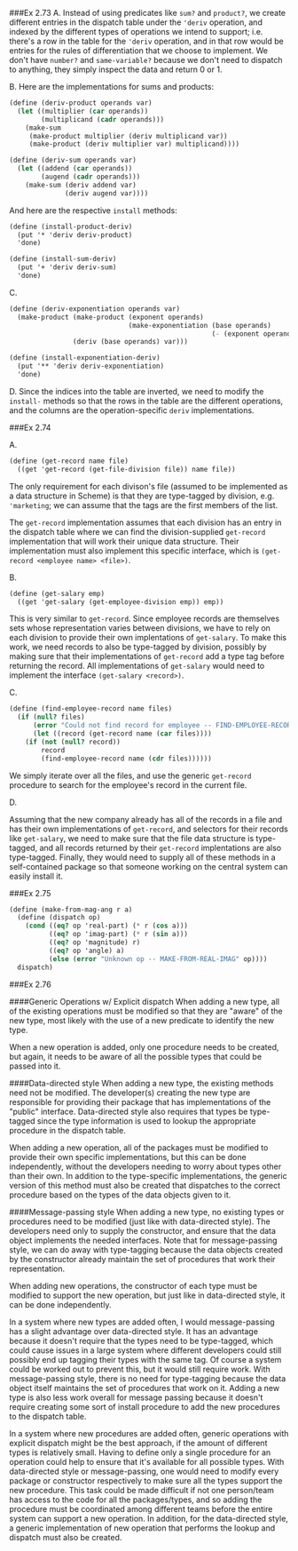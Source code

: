 ###Ex 2.73
A. Instead of using predicates like `sum?` and `product?`, we create different entries in the dispatch table under the `'deriv` operation, and indexed by the different types of operations we intend to support; i.e. there's a row in the table for the `'deriv` operation, and in that row would be entries for the rules of differentiation that we choose to implement.  We don't have `number?` and `same-variable?` because we don't need to dispatch to anything, they simply inspect the data and return 0 or 1.

B. Here are the implementations for sums and products:

```scheme
(define (deriv-product operands var)
  (let ((multiplier (car operands))
        (multiplicand (cadr operands)))
    (make-sum
     (make-product multiplier (deriv multiplicand var))
     (make-product (deriv multiplier var) multiplicand))))

(define (deriv-sum operands var)
  (let ((addend (car operands))
        (augend (cadr operands)))
    (make-sum (deriv addend var)
              (deriv augend var))))
```

And here are the respective `install` methods:

```scheme
(define (install-product-deriv)
  (put '* 'deriv deriv-product)
  'done)

(define (install-sum-deriv)
  (put '+ 'deriv deriv-sum)
  'done)
```

C.

```scheme
(define (deriv-exponentiation operands var)
  (make-product (make-product (exponent operands)
                              (make-exponentiation (base operands)
                                                   (- (exponent operands) 1)))
                (deriv (base operands) var)))

(define (install-exponentiation-deriv)
  (put '** 'deriv deriv-exponentiation)
  'done)
```

D. Since the indices into the table are inverted, we need to modify the `install-` methods so that the rows in the table are the different operations, and the columns are the operation-specific `deriv` implementations.

###Ex 2.74

A.

```scheme
(define (get-record name file)
  ((get 'get-record (get-file-division file)) name file))
```


The only requirement for each divison's file (assumed to be implemented as a data structure in Scheme) is that they are type-tagged by division, e.g. `'marketing`; we can assume that the tags are the first members of the list.

The `get-record` implementation assumes that each division has an entry in the dispatch table where we can find the division-supplied `get-record` implementation that will work their unique data structure.  Their implementation must also implement this specific interface, which is `(get-record <employee name> <file>)`.

B.

```scheme
(define (get-salary emp)
  ((get 'get-salary (get-employee-division emp)) emp))
```

This is very similar to `get-record`.  Since employee records are themselves sets whose representation varies between divisions, we have to rely on each division to provide their own implentations of `get-salary`.  To make this work, we need records to also be type-tagged by division, possibly by making sure that their implementations of `get-record` add a type tag before returning the record.  All implementations of `get-salary` would need to implement the interface `(get-salary <record>)`.

C.

```scheme
(define (find-employee-record name files)
  (if (null? files)
      (error "Could not find record for employee -- FIND-EMPLOYEE-RECORD" name files)
      (let ((record (get-record name (car files))))
	(if (not (null? record))
	    record
	    (find-employee-record name (cdr files))))))
```

We simply iterate over all the files, and use the generic `get-record` procedure to search for the employee's record in the current file.

D.

Assuming that the new company already has all of the records in a file and has their own implementations of `get-record`, and selectors for their records like `get-salary`, we need to make sure that the file data structure is type-tagged, and all records returned by their `get-record` implentations are also type-tagged.  Finally, they would need to supply all of these methods in a self-contained package so that someone working on the central system can easily install it.

###Ex 2.75

```scheme
(define (make-from-mag-ang r a)
  (define (dispatch op)
    (cond ((eq? op 'real-part) (* r (cos a)))
          ((eq? op 'imag-part) (* r (sin a)))
          ((eq? op 'magnitude) r)
          ((eq? op 'angle) a)
          (else (error "Unknown op -- MAKE-FROM-REAL-IMAG" op))))
  dispatch)
```

###Ex 2.76

####Generic Operations w/ Explicit dispatch
When adding a new type, all of the existing operations must be modified so that they are "aware" of the new type, most likely with the use of a new predicate to identify the new type.

When a new operation is added, only one procedure needs to be created, but again, it needs to be aware of all the possible types that could be passed into it.

####Data-directed style
When adding a new type, the existing methods need not be modified.  The developer(s) creating the new type are responsible for providing their package that has implementations of the "public" interface. Data-directed style also requires that types be type-tagged since the type information is used to lookup the appropriate procedure in the dispatch table.

When adding a new operation, all of the packages must be modified to provide their own specific implementations, but this can be done independently, without the developers needing to worry about types other than their own.  In addition to the type-specific implementations, the generic version of this method must also be created that dispatches to the correct procedure based on the types of the data objects given to it.

####Message-passing style
When adding a new type, no existing types or procedures need to be modified (just like with data-directed style).  The developers need only to supply the constructor, and ensure that the data object implements the needed interfaces.  Note that for message-passing style, we can do away with type-tagging because the data objects created by the constructor already maintain the set of procedures that work their representation.

When adding new operations, the constructor of each type must be modified to support the new operation, but just like in data-directed style, it can be done independently.


In a system where new types are added often, I would message-passing has a slight advantage over data-directed style. It has an advantage because it doesn't require that the types need to be type-tagged, which could cause issues in a large system where different developers could still possibly end up tagging their types with the same tag.  Of course a system could be worked out to prevent this, but it would still require work.  With message-passing style, there is no need for type-tagging because the data object itself maintains the set of procedures that work on it.  Adding a new type is also less work overall for message passing because it doesn't require creating some sort of install procedure to add the new procedures to the dispatch table.

In a system where new procedures are added often, generic operations with explicit dispatch might be the best approach, if the amount of different types is relatively small.  Having to define only a single procedure for an operation could help to ensure that it's available for all possible types.  With data-directed style or message-passing, one would need to modify every package or constructor respectively to make sure all the types support the new procedure.  This task could be made difficult if not one person/team has access to the code for all the packages/types, and so adding the procedure must be coordinated among different teams before the entire system can support a new operation.  In addition, for the data-directed style, a generic implementation of new operation that performs the lookup and dispatch must also be created.
